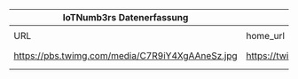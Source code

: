|IoTNumb3rs Datenerfassung|||||||||||
| ---- | ---- | ---- | ---- | ---- | ---- | ---- | ---- | ---- | ---- | ---- |
||||||||||||
|URL|home_url|filename|device_class|device_count|market_class|market_volume|prognosis_year|publication_year|authorship_class|Dropbox folder|
|https://pbs.twimg.com/media/C7R9iY4XgAAneSz.jpg|https://twitter.com/guzmand/status/843437062883856385|file2_C7R9iY4XgAAneSz.jpg||||||||MariaMarg/20181213-0000|
